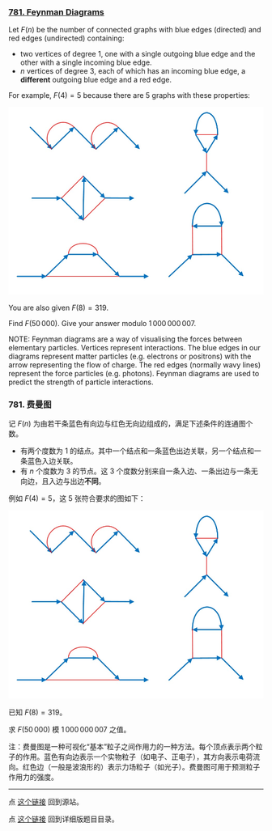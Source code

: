 ### [781. Feynman Diagrams](https://projecteuler.net/problem=781)

Let $F(n)$ be the number of connected graphs with blue edges (directed) and red edges (undirected) containing:

* two vertices of degree 1, one with a single outgoing blue edge and the other with a single incoming blue edge.
* $n$ vertices of degree 3, each of which has an incoming blue edge, a <b>different</b> outgoing blue edge and a red edge.

For example, $F(4)=5$ because there are 5 graphs with these properties:

![](images/p781_feynman_diagrams.jpg)

You are also given $F(8)=319$.

Find $F(50\,000)$. Give your answer modulo $1\,000\,000\,007$.

NOTE: Feynman diagrams are a way of visualising the forces between elementary particles. Vertices represent interactions. The blue edges in our diagrams represent matter particles (e.g. electrons or positrons) with the arrow representing the flow of charge. The red edges (normally wavy lines) represent the force particles (e.g. photons). Feynman diagrams are used to predict the strength of particle interactions.

### 781. 费曼图

记 $F(n)$ 为由若干条蓝色有向边与红色无向边组成的，满足下述条件的连通图个数。 

* 有两个度数为 1 的结点。其中一个结点和一条蓝色出边关联，另一个结点和一条蓝色入边关联。
* 有 $n$ 个度数为 3 的节点。这 3 个度数分别来自一条入边、一条出边与一条无向边，且入边与出边**不同**。

例如 $F(4)=5$，这 $5$ 张符合要求的图如下：

![](images/p781_feynman_diagrams.jpg)

已知 $F(8)=319$。

求 $F(50\,000)$ 模 $1\,000\,000\,007$ 之值。

注：费曼图是一种可视化“基本”粒子之间作用力的一种方法。每个顶点表示两个粒子的作用。蓝色有向边表示一个实物粒子（如电子、正电子），其方向表示电荷流向。红色边（一般是波浪形的）表示力场粒子（如光子）。费曼图可用于预测粒子作用力的强度。

---

点 [这个链接](https://fsy-juruo.github.io/pe-chinese-translation/) 回到源站。

点 [这个链接](https://fsy-juruo.github.io/pe-chinese-translation/detailed_content_archives.html) 回到详细版题目目录。

